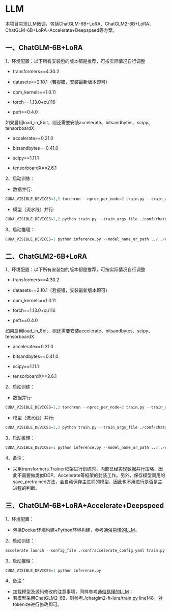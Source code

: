 # LLM
本项目实现LLM微调，包括ChatGLM-6B+LoRA、ChatGLM2-6B+LoRA、ChatGLM-6B+LoRA+Accelerate+Deepspeed等方案。
## 一、ChatGLM-6B+LoRA
1、环境配置：以下所有安装包的版本都是推荐，可按实际情况自行调整
* transformers==4.30.2

* datasets==2.10.1（若报错，安装最新版本即可）

* cpm_kernels==1.0.11

* torch==1.13.0+cu116

* peft==0.4.0

如果启用load_in_8bit，则还需要安装accelerate、bitsandbytes、scipy、tensorboardX
* accelerate==0.21.0

* bitsandbytes==0.41.0

* scipy==1.11.1

* tensorboardX==2.6.1

2、启动训练：
* 数据并行:
```python
CUDA_VISIBLE_DEVICES=1,2 torchrun --nproc_per_node=2 train.py --train_args_file ./conf/chatglm_6b_lora.json --model_name_or_path ../../chatglm-6b-model/ --data_path ./data/AdvertiseGen/train.jsonl --max_input_length 128 --max_output_length 256
```
* 模型（流水线）并行:
```python
CUDA_VISIBLE_DEVICES=1,2 python train.py --train_args_file ./conf/chatglm_6b_lora.json --model_name_or_path ../../chatglm-6b-model/ --data_path ./data/AdvertiseGen/train.jsonl --max_input_length 128 --max_output_length 256 --int8
```
3、启动推理：
```python
CUDA_VISIBLE_DEVICES=1 python inference.py --model_name_or_path ../../chatglm-6b-model/ --lora_checkpoint ./output/adgen-chatglm-6b-lora/
```
## 二、ChatGLM2-6B+LoRA
1、环境配置：以下所有安装包的版本都是推荐，可按实际情况自行调整
* transformers==4.30.2

* datasets==2.10.1（若报错，安装最新版本即可）

* cpm_kernels==1.0.11

* torch==1.13.0+cu116

* peft==0.4.0

如果启用load_in_8bit，则还需要安装accelerate、bitsandbytes、scipy、tensorboardX
* accelerate==0.21.0

* bitsandbytes==0.41.0

* scipy==1.11.1

* tensorboardX==2.6.1

2、启动训练：
* 数据并行:
```python
CUDA_VISIBLE_DEVICES=1,2 torchrun --nproc_per_node=2 train.py --train_args_file ./conf/chatglm2_6b_lora.json --model_name_or_path ../../chatglm2-6b-model/ --data_path ./data/AdvertiseGen/train.jsonl --max_input_length 128 --max_output_length 256
```
* 模型（流水线）并行:
```python
CUDA_VISIBLE_DEVICES=1,2 python train.py --train_args_file ./conf/chatglm2_6b_lora.json --model_name_or_path ../../chatglm2-6b-model/ --data_path ./data/AdvertiseGen/train.jsonl --max_input_length 128 --max_output_length 256 --int8
```
3、启动推理：
```python
CUDA_VISIBLE_DEVICES=1 python inference.py --model_name_or_path ../../chatglm2-6b-model/ --lora_checkpoint ./output/adgen-chatglm2-6b-lora/
```
4、备注：
* 采用transformers.Trainer框架进行训练时，内部已经实现数据并行策略，因此不需要做类似DDP、Accelerate等框架的封装工作。另外，保存模型调用的save_pretrained方法，会自动保存主进程的模型，因此也不用进行是否是主进程的判断。
## 三、ChatGLM-6B+LoRA+Accelerate+Deepspeed
1、环境配置：
* 包括Docker环境构建+Python环境构建，参考[通俗易懂的LLM](https://blog.csdn.net/qq_39439006/article/details/130796416?spm=1001.2014.3001.5502)。

2、启动训练：
```python
accelerate launch --config_file ./conf/accelerate_config.yaml train.py
```
3、启动推理：
```python
CUDA_VISIBLE_DEVICES=1 python inference.py
```
4、备注：
* 加载模型及源码修改的注意事项，同样参考[通俗易懂的LLM](https://blog.csdn.net/qq_39439006/article/details/130796416?spm=1001.2014.3001.5502)；
* 若模型采用ChatGLM2-6B，则参考./chatglm2-ft-lora/train.py line148，对tokenize进行修改即可。

